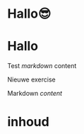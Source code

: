# Hallo😎
# Hallo
Test *markdown* content

Nieuwe exercise

<ShortExercise id="ziCWrbbBjMnj4C38T1Q6" title="test">
  
  Markdown *content*
  
  # inhoud
  
</ShortExercise>
